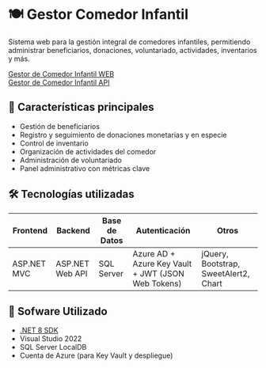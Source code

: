# 🍽️ Gestor Comedor Infantil

Sistema web para la gestión integral de comedores infantiles, permitiendo administrar beneficiarios, donaciones, voluntariado, actividades, inventarios y más.

[Gestor de Comedor Infantil WEB](https://comedor-web-01-cgbhbugmezcqcsaq.eastus-01.azurewebsites.net/)  
[Gestor de Comedor Infantil API](https://comedor-webapp-backend-01-egdpetcwc7fmb7c6.eastus-01.azurewebsites.net/index.html)

## 📌 Características principales

- Gestión de beneficiarios
- Registro y seguimiento de donaciones monetarias y en especie
- Control de inventario
- Organización de actividades del comedor
- Administración de voluntariado
- Panel administrativo con métricas clave

## 🛠️ Tecnologías utilizadas

| Frontend | Backend | Base de Datos | Autenticación | Otros |
|---------|---------|---------------|----------------|-------|
| ASP.NET MVC | ASP.NET Web API | SQL Server | Azure AD + Azure Key Vault + JWT (JSON Web Tokens) | jQuery, Bootstrap, SweetAlert2, Chart |

## 🚀 Sofware Utilizado

- [.NET 8 SDK](https://dotnet.microsoft.com/)
- Visual Studio 2022 
- SQL Server LocalDB 
- Cuenta de Azure (para Key Vault y despliegue)
